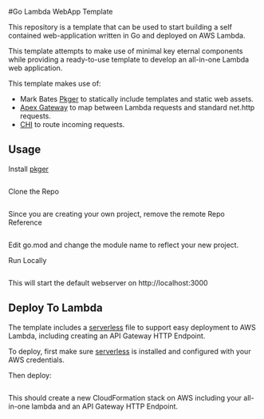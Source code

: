 #Go Lambda WebApp Template

This repository is a template that can be used to start building a self contained web-application written in Go and deployed on AWS Lambda.

This template attempts to make use of minimal key eternal components while providing a ready-to-use template to develop an all-in-one Lambda web application.

This template makes use of:
- Mark Bates [Pkger](https://github.com/markbates/pkger) to statically include templates and static web assets.
- [Apex Gateway](https://github.com/apex/gateway) to map between Lambda requests and standard net.http requests.
- [CHI](github.com/go-chi/chi) to route incoming requests.

## Usage

Install [pkger](https://github.com/markbates/pkger)
```go get github.com/markbates/pkger/cmd/pkger
```

Clone the Repo
```git clone https://github.com/ericdaugherty/go-lambda-webapp-template
```

Since you are creating your own project, remove the remote Repo Reference
```git remote rm origin
```

Edit go.mod and change the module name to reflect your new project.

Run Locally
```make run
```
This will start the default webserver on http://localhost:3000

## Deploy To Lambda

The template includes a [serverless](https://serverless.com/) file to support easy deployment to AWS Lambda, including creating an API Gateway HTTP Endpoint.

To deploy, first make sure [serverless](https://serverless.com/) is installed and configured with your AWS credentials.

Then deploy:
```make deploy
```

This should create a new CloudFormation stack on AWS including your all-in-one lambda and an API Gateway HTTP Endpoint. 
